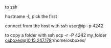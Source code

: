 to ssh

hostname -I, pick the first

connect from the host with 
ssh user@ip -p 4242

to copy a folder with ssh
scp -r -P 4242 my_folder osboxes@10.15.247.178:/home/osboxes/
